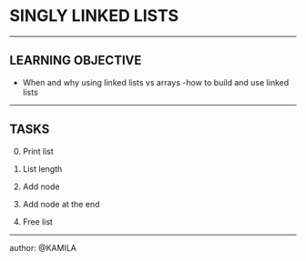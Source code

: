 # SINGLY LINKED LISTS

---
## LEARNING OBJECTIVE
- When and why using linked lists vs arrays
-how to build and use linked lists

----

## TASKS
0. Print list

1. List length

2. Add node

3. Add node at the end

4. Free list

----
author:
@KAMILA
